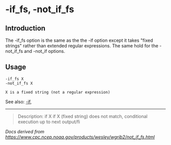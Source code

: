 # -if_fs, -not_if_fs

## Introduction

The -if_fs option is the same as the
the -if option except it takes "fixed strings"
rather than extended regular expressions. The same hold
for the -not_if_fs and -not_if options.

## Usage

```
-if_fs X
-not_if_fs X

X is a fixed string (not a regular expression)
```

See also: [-if](./if.md),

---

> Description: if X if X (fixed string) does not match, conditional execution up to next output/fi

_Docs derived from <https://www.cpc.ncep.noaa.gov/products/wesley/wgrib2/not_if_fs.html>_
